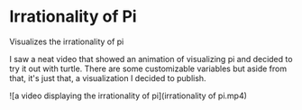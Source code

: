 # Irrationality of Pi
Visualizes the irrationality of pi

I saw a neat video that showed an animation of visualizing pi and decided to try it out with turtle.
There are some customizable variables but aside from that, it's just that, a visualization I decided to publish.

![a video displaying the irrationality of pi](irrationality of pi.mp4)
